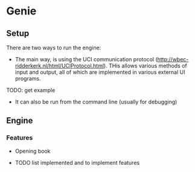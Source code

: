 # Genie #

## Setup ##

There are two ways to run the engine:

* The main way, is using the UCI communication protocol (http://wbec-ridderkerk.nl/html/UCIProtocol.html). THis allows various methods of input and output, all of which are implemented in various external UI programs.

TODO: get example

* It can also be run from the command line (usually for debugging)

## Engine ##

### Features ###

* Opening book

* TODO list implemented and to implement features






